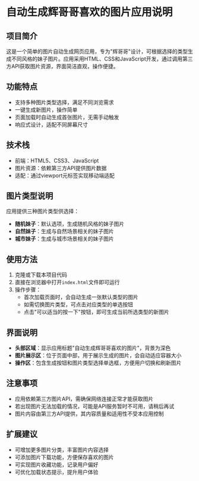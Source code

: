 # 自动生成辉哥哥喜欢的图片应用说明

## 项目简介
这是一个简单的图片自动生成网页应用，专为"辉哥哥"设计，可根据选择的类型生成不同风格的妹子图片。应用采用HTML、CSS和JavaScript开发，通过调用第三方API获取图片资源，界面简洁直观，操作便捷。

## 功能特点
- 支持多种图片类型选择，满足不同浏览需求
- 一键生成新图片，操作简单
- 页面加载时自动生成首张图片，无需手动触发
- 响应式设计，适配不同屏幕尺寸

## 技术栈
- 前端：HTML5、CSS3、JavaScript
- 图片资源：依赖第三方API提供图片数据
- 适配：通过viewport元标签实现移动端适配

## 图片类型说明
应用提供三种图片类型供选择：
- **随机妹子**：默认选项，生成随机风格的妹子图片
- **自然妹子**：生成与自然场景相关的妹子图片
- **城市妹子**：生成与城市场景相关的妹子图片

## 使用方法
1. 克隆或下载本项目代码
2. 直接在浏览器中打开`index.html`文件即可运行
3. 操作步骤：
   - 首次加载页面时，会自动生成一张默认类型的图片
   - 如需切换图片类型，可点击对应类型的单选按钮
   - 点击"可以适当的按一下"按钮，即可生成当前所选类型的新图片

## 界面说明
- **头部区域**：显示应用标题"自动生成辉哥哥喜欢的图片"，背景为深色
- **图片展示区**：位于页面中部，用于展示生成的图片，会自动适应容器大小
- **操作区**：包含生成按钮和图片类型选择单选框，方便用户切换和刷新图片

## 注意事项
- 应用依赖第三方图片API，需确保网络连接正常才能获取图片
- 若出现图片无法加载的情况，可能是API服务暂时不可用，请稍后再试
- 图片内容由第三方API提供，其内容质量和适用性不受本应用控制

## 扩展建议
- 可增加更多图片分类，丰富图片内容选择
- 可添加图片下载功能，方便保存喜欢的图片
- 可实现图片收藏功能，记录用户偏好
- 可优化加载状态提示，提升用户体验
